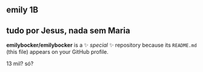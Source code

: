 ## emily 1B
## tudo por Jesus, nada sem Maria

**emilybocker/emilybocker** is a ✨ _special_ ✨ repository because its `README.md` (this file) appears on your GitHub profile.

13 mil? só?

